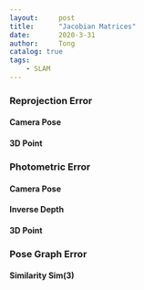 ```yaml
---
layout:     post
title:      "Jacobian Matrices"
date:       2020-3-31
author:     Tong
catalog: true
tags:
    - SLAM
---
```


### Reprojection Error

#### Camera Pose

#### 3D Point


### Photometric Error

#### Camera Pose

#### Inverse Depth

#### 3D Point


### Pose Graph Error

#### Similarity Sim(3)




